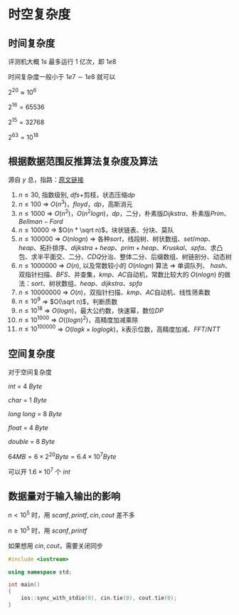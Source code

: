 

# 时空复杂度

## 时间复杂度

评测机大概 $1s$ 最多运行 $1$ 亿次，即 $1e8$​

时间复杂度一般小于 $1e7 \sim 1e8$ 就可以



$2^{20} ≈ 10^6$

$2^{16} = 65536$

$2^{15} = 32768$

$2^{63} = 10^{18}$



## 根据数据范围反推算法复杂度及算法

源自 $y$ 总，指路：[原文链接](https://www.acwing.com/blog/content/32/)

1. $n \le 30$, 指数级别, $dfs$+剪枝，状态压缩$dp$
2. $n \le 100$ =&gt; $O(n^3)$，$floyd，dp，$高斯消元
3. $n \le 1000$ =&gt; $O(n^2)$，$O(n^2logn)$，$dp$，二分，朴素版$Dijkstra$、朴素版$Prim$、$Bellman-Ford$
4. $n \le 10000$ =&gt; $O(n * \sqrt n)$，块状链表、分块、莫队
5. $n \le 100000$ =&gt; $O(nlogn)$ =&gt; 各种$sort$，线段树、树状数组、$set/map$、$heap$、拓扑排序、$dijkstra+heap$、$prim+heap$、$Kruskal$、$spfa$、求凸包、求半平面交、二分、$CDQ$分治、整体二分、后缀数组、树链剖分、动态树
6. $n \le 1000000$ =&gt; $O(n)$, 以及常数较小的 $O(nlogn)$ 算法 =&gt; 单调队列、 $hash$、双指针扫描、$BFS$、并查集，$kmp$、$AC$自动机，常数比较大的 $O(nlogn)$ 的做法：$sort$、树状数组、$heap$、$dijkstra$、$spfa$
7. $n \le 10000000$ =&gt; $O(n)$，双指针扫描、$kmp$、$AC$自动机、线性筛素数
8. $n \le 10^9$ =&gt; $O(\sqrt n)$，判断质数
9. $n \le 10^{18}$ =&gt; $O(logn)$，最大公约数，快速幂，数位$DP$
10. $n \le 10^{1000}$ =&gt; $O((logn)^2)$，高精度加减乘除
11. $n \le 10^{100000}$ =&gt; $O(logk \times loglogk)，k$表示位数，高精度加减、$FFT/NTT$



## 空间复杂度

对于空间复杂度

$int ~ =~4 ~ Byte$

$char ~ =~1 ~ Byte$

$long~ long ~ =~8 ~ Byte$

$float ~ =~4 ~ Byte$

$double ~ =~8 ~ Byte$



$64MB = 6\times 2^{20}Byte = 6.4 \times 10^{7} Byte$

可以开 $1.6 \times 10^{7}$ 个 $int$



## 数据量对于输入输出的影响

$n < 10^5$ 时，用  $scanf,printf,cin,cout$ 差不多

$n \ge 10^5$ 时，用 $scanf,printf$

如果想用 $cin, cout$，需要关闭同步

```c++
#include <iostream>

using namespace std;

int main()
{
	ios::sync_with_stdio(0), cin.tie(0), cout.tie(0);
}
```

